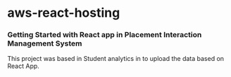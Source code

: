 # aws-react-hosting

### Getting Started with React app in Placement Interaction Management System ###

This project was based in Student analytics in to upload the data based on React App.
